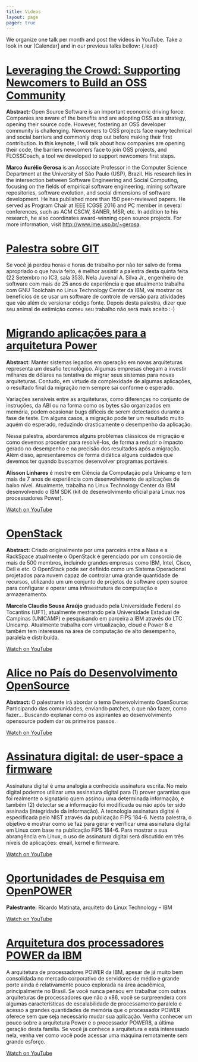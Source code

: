 ```yaml
---
title: Videos
layout: page
pager: true
---
```


We organize one talk per month and post the videos in YouTube. Take a look in our [Calendar] and in our previous talks bellow:
{.lead}

# [Leveraging the Crowd: Supporting Newcomers to Build an OSS Community](https://www.youtube.com/watch?v=vbDx2jnp91M)

**Abstract:** Open Source Software is an important economic driving force. Companies are aware of the benefits and are adopting OSS as a strategy, opening their source code. However, fostering an OSS developer community is challenging. Newcomers to OSS projects face many technical and social barriers and commonly drop out before making their first contribution. In this keynote, I will talk about how companies are opening their code, the barriers newcomers face to join OSS projects, and FLOSSCoach, a tool we developed to support newcomers first steps.

**Marco Aurélio Gerosa** is an Associate Professor in the Computer Science Department at the University of São Paulo (USP), Brazil. His research lies in the intersection between Software Engineering and Social Computing, focusing on the fields of empirical software engineering, mining software repositories, software evolution, and social dimensions of software development. He has published more than 150 peer-reviewed papers. He served as Program Chair at IEEE ICGSE 2016 and PC member in several conferences, such as ACM CSCW, SANER, MSR, etc. In addition to his research, he also coordinates award-winning open source projects. For more information, visit http://www.ime.usp.br/~gerosa.

# [Palestra sobre GIT](https://www.youtube.com/watch?v=TzjnFcIcswc)

Se você já perdeu horas e horas de trabalho por não ter salvo de forma apropriado o que havia feito, é melhor assistir a palestra desta quinta feita (22 Setembro no IC3, sala 353). Nela Juvenal A. Silva Jr., engenheiro de software com mais de 25 anos de experiência e que atualmente trabalha com GNU Toolchain no Linux Technology Center da IBM, vai mostrar os beneficios de se usar um software de controle de versão para atividades que vão além de versionar código fonte. Depois desta palestra, dizer que seu animal de estimição comeu seu trabalho não será mais aceito :-)

# [Migrando aplicações para a arquitetura Power](https://www.youtube.com/watch?v=73Bue79kDuE)

**Abstract**: Manter sistemas legados em operação em novas arquiteturas representa um desafio tecnológico. Algumas empresas chegam a investir milhares de dólares na tentativa de migrar seus sistemas para novas arquiteturas. Contudo, em virtude da complexidade de algumas aplicações, o resultado final da migração nem sempre sai conforme o esperado.

Variações sensíveis entre as arquiteturas, como diferenças no conjunto de instruções, da ABI ou na forma como os bytes são organizados em memória, podem ocasionar bugs difíceis de serem detectados durante a fase de teste. Em alguns casos, a migração pode ter um resultado muito aquém do esperado, reduzindo drasticamente o desempenho da aplicação.

Nessa palestra, abordaremos alguns problemas clássicos de migração e como devemos proceder para resolvê-los, de forma a reduzir o impacto gerado no desempenho e na precisão dos resultados após a migração. Além disso, apresentaremos de forma didática alguns cuidados que devemos ter quando buscamos desenvolver programas portáveis.

**Alisson Linhares** é mestre em Ciência da Computação pela Unicamp e tem mais de 7 anos de experiência com desenvolvimento de aplicações de baixo nível. Atualmente, trabalha no Linux Technology Center da IBM desenvolvendo o IBM SDK (kit de desenvolvimento oficial para Linux nos processadores Power).

[Watch on YouTube](https://www.youtube.com/watch?v=73Bue79kDuE)

# [OpenStack](https://www.youtube.com/watch?v=Ifo-JVrQ9yw)

**Abstract:** Criado originalmente por uma parceira entre a Nasa e a RackSpace atualmente o OpenStack é gerenciado por um consorcio de mais de 500 membros, incluindo grandes empresas como IBM, Intel, Cisco, Dell e etc. O OpenStack pode ser definido como um Sistema Operacional projetados para nuvem capaz de controlar uma grande quantidade de recursos, utilizando um um conjunto de projetos de software open source para configurar e operar uma infraestrutura de computação e armazenamento.

**Marcelo Claudio Sousa Araújo** graduado pela Universidade Federal do Tocantins (UFT), atualmente mestrando pela Universidade Estadual de Campinas (UNICAMP) e pesquisando em parceira a IBM através do LTC Unicamp. Atualmente trabalha com virtualização, cloud e Power 8 e também tem interesses na área de computação de alto desempenho, paralela e distribuída.

[Watch on YouTube](https://www.youtube.com/watch?v=Ifo-JVrQ9yw)

# [Alice no País do Desenvolvimento OpenSource](https://www.youtube.com/watch?v=o1n-FpgA7D0)

**Abstract:** O palestrante irá abordar o tema Desenvolvimento OpenSource: Participando das comunidades, enviando patches, o que não fazer, como fazer... Buscando explanar como os aspirantes ao desenvolvimento opensource podem dar os primeiros passos.

[Watch on YouTube](https://www.youtube.com/watch?v=o1n-FpgA7D0)

# [Assinatura digital: de user-space a firmware](https://www.youtube.com/watch?v=9QKRlLT4zHc)

Assinatura digital é uma analogia a conhecida assinatura escrita. No meio digital podemos utilizar uma assinatura digital para (1) prover garantias que foi realmente o signatário quem assinou uma determinada informação, e também (2) detectar se a informação foi modificada ou não após ter sido assinada (integridade da informação). A tecnologia assinatura digital é especificada pelo NIST através da publicação FIPS 184-6. Nesta palestra, o objetivo é mostrar como se faz para gerar e verificar uma assinatura digital em Linux com base na publicação FIPS 184-6. Para mostrar a sua abrangência em Linux, o uso de assinatura digital será discutido em três níveis de aplicações: email, kernel e firmware.

[Watch on YouTube](https://www.youtube.com/watch?v=9QKRlLT4zHc)

# [Oportunidades de Pesquisa em OpenPOWER](https://www.youtube.com/watch?v=QHRnZT9-InE)

**Palestrante:** Ricardo Matinata, arquiteto do Linux Technology – IBM

[Watch on YouTube](https://www.youtube.com/watch?v=QHRnZT9-InE)

# [Arquitetura dos processadores POWER da IBM](https://www.youtube.com/watch?v=1RIaGywpSkI)

A arquitetura de processadores POWER da IBM, apesar de já muito bem consolidada no mercado corporativo de servidores de médio e grande porte ainda é relativamente pouco explorada na área acadêmica, principalmente no Brasil. Se você nunca pensou em trabalhar com outras arquiteturas de processadores que não a x86, você se surpreendera com algumas características de escalabilidade de processamento paralelo e acesso a grandes quantidades de memória que o processador POWER oferece sem que seja necessário mudar sua aplicação. Venha conhecer um pouco sobre a arquitetura Power e o processador POWER8, a última geração desta família. Se você já conhece a arquitetura e está interessado nela, venha ver como você pode acessar uma máquina remotamente sem grande esforço.

[Watch on YouTube](https://www.youtube.com/watch?v=1RIaGywpSkI)
